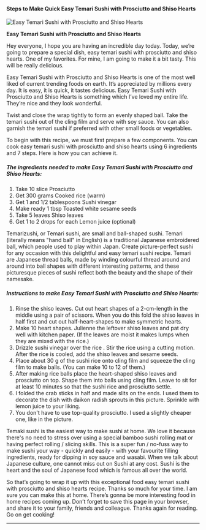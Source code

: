             

#### Steps to Make Quick Easy Temari Sushi with Prosciutto and Shiso Hearts

![Easy Temari Sushi with Prosciutto and Shiso Hearts](https://img-global.cpcdn.com/recipes/5720316308357120/751x532cq70/easy-temari-sushi-with-prosciutto-and-shiso-hearts-recipe-main-photo.jpg)

**Easy Temari Sushi with Prosciutto and Shiso Hearts**

Hey everyone, I hope you are having an incredible day today. Today, we’re going to prepare a special dish, easy temari sushi with prosciutto and shiso hearts. One of my favorites. For mine, I am going to make it a bit tasty. This will be really delicious.

Easy Temari Sushi with Prosciutto and Shiso Hearts is one of the most well liked of current trending foods on earth. It’s appreciated by millions every day. It is easy, it is quick, it tastes delicious. Easy Temari Sushi with Prosciutto and Shiso Hearts is something which I’ve loved my entire life. They’re nice and they look wonderful.

Twist and close the wrap tightly to form an evenly shaped ball. Take the temari sushi out of the cling film and serve with soy sauce. You can also garnish the temari sushi if preferred with other small foods or vegetables.

To begin with this recipe, we must first prepare a few components. You can cook easy temari sushi with prosciutto and shiso hearts using 6 ingredients and 7 steps. Here is how you can achieve it.

##### The ingredients needed to make Easy Temari Sushi with Prosciutto and Shiso Hearts:

1.  Take 10 slice Prosciutto
2.  Get 300 grams Cooked rice (warm)
3.  Get 1 and 1/2 tablespoons Sushi vinegar
4.  Make ready 1 tbsp Toasted white sesame seeds
5.  Take 5 leaves Shiso leaves
6.  Get 1 to 2 drops for each Lemon juice (optional)

Temarizushi, or Temari sushi, are small and ball-shaped sushi. Temari (literally means "hand ball" in English) is a traditional Japanese embroidered ball, which people used to play within Japan. Create picture-perfect sushi for any occasion with this delightful and easy temari sushi recipe. Temari are Japanese thread balls, made by winding colourful thread around and around into ball shapes with different interesting patterns, and these picturesque pieces of sushi reflect both the beauty and the shape of their namesake.

##### Instructions to make Easy Temari Sushi with Prosciutto and Shiso Hearts:

1.  Rinse the shiso leaves. Cut out heart shapes of a 2-cm-length in the middle using a pair of scissors. When you do this fold the shiso leaves in half first and cut out half-heart-shapes to make symmetric hearts.
2.  Make 10 heart shapes. Julienne the leftover shiso leaves and pat dry well with kitchen paper. (If the leaves are moist it makes lumps when they are mixed with the rice.)
3.  Drizzle sushi vinegar over the rice . Stir the rice using a cutting motion. After the rice is cooled, add the shiso leaves and sesame seeds.
4.  Place about 30 g of the sushi rice onto cling film and squeeze the cling film to make balls. (You can make 10 to 12 of them.)
5.  After making rice balls place the heart-shaped shiso leaves and prosciutto on top. Shape them into balls using cling film. Leave to sit for at least 10 minutes so that the sushi rice and prosciutto settle.
6.  I folded the crab sticks in half and made slits on the ends. I used them to decorate the dish with daikon radish sprouts in this picture. Sprinkle with lemon juice to your liking.
7.  You don't have to use top-quality prosciutto. I used a slightly cheaper one, like in the picture.

Temaki sushi is the easiest way to make sushi at home. We love it because there's no need to stress over using a special bamboo sushi rolling mat or having perfect rolling / slicing skills. This is a super fun / no-fuss way to make sushi your way - quickly and easily - with your favourite filling ingredients, ready for dipping in soy sauce and wasabi. When we talk about Japanese culture, one cannot miss out on Sushi at any cost. Sushi is the heart and the soul of Japanese food which is famous all over the world.

So that’s going to wrap it up with this exceptional food easy temari sushi with prosciutto and shiso hearts recipe. Thanks so much for your time. I am sure you can make this at home. There’s gonna be more interesting food in home recipes coming up. Don’t forget to save this page in your browser, and share it to your family, friends and colleague. Thanks again for reading. Go on get cooking!

* * *